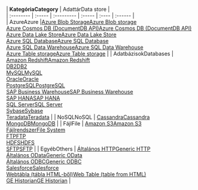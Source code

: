 | <span data-ttu-id="284ab-101">**Kategória**</span><span class="sxs-lookup"><span data-stu-id="284ab-101">**Category**</span></span> | <span data-ttu-id="284ab-102">Adattár</span><span class="sxs-lookup"><span data-stu-id="284ab-102">Data store</span></span> |  
| :-------- | :----- | :--------- | :----- | :---- | :------ |  
| <span data-ttu-id="284ab-103">Azure</span><span class="sxs-lookup"><span data-stu-id="284ab-103">Azure</span></span> |[<span data-ttu-id="284ab-104">Azure Blob Storage</span><span class="sxs-lookup"><span data-stu-id="284ab-104">Azure Blob storage</span></span>](../articles/data-factory/data-factory-azure-blob-connector.md)<br/>[<span data-ttu-id="284ab-105">Azure Cosmos DB (DocumentDB API)</span><span class="sxs-lookup"><span data-stu-id="284ab-105">Azure Cosmos DB (DocumentDB API)</span></span>](../articles/data-factory/data-factory-azure-documentdb-connector.md)<br/>[<span data-ttu-id="284ab-106">Azure Data Lake Store</span><span class="sxs-lookup"><span data-stu-id="284ab-106">Azure Data Lake Store</span></span>](../articles/data-factory/data-factory-azure-datalake-connector.md)<br/>[<span data-ttu-id="284ab-107">Azure SQL Database</span><span class="sxs-lookup"><span data-stu-id="284ab-107">Azure SQL Database</span></span>](../articles/data-factory/data-factory-azure-sql-connector.md)<br/>[<span data-ttu-id="284ab-108">Azure SQL Data Warehouse</span><span class="sxs-lookup"><span data-stu-id="284ab-108">Azure SQL Data Warehouse</span></span>](../articles/data-factory/data-factory-azure-sql-data-warehouse-connector.md)<br/>[<span data-ttu-id="284ab-109">Azure Table storage</span><span class="sxs-lookup"><span data-stu-id="284ab-109">Azure Table storage</span></span>](../articles/data-factory/data-factory-azure-table-connector.md) | 
| <span data-ttu-id="284ab-110">Adatbázisok</span><span class="sxs-lookup"><span data-stu-id="284ab-110">Databases</span></span> | [<span data-ttu-id="284ab-111">Amazon Redshift</span><span class="sxs-lookup"><span data-stu-id="284ab-111">Amazon Redshift</span></span>](../articles/data-factory/data-factory-amazon-redshift-connector.md)<br/>[<span data-ttu-id="284ab-112">DB2</span><span class="sxs-lookup"><span data-stu-id="284ab-112">DB2</span></span>](../articles/data-factory/data-factory-onprem-db2-connector.md)<br/>[<span data-ttu-id="284ab-113">MySQL</span><span class="sxs-lookup"><span data-stu-id="284ab-113">MySQL</span></span>](../articles/data-factory/data-factory-onprem-mysql-connector.md)<br/>[<span data-ttu-id="284ab-114">Oracle</span><span class="sxs-lookup"><span data-stu-id="284ab-114">Oracle</span></span>](../articles/data-factory/data-factory-onprem-oracle-connector.md)<br/>[<span data-ttu-id="284ab-115">PostgreSQL</span><span class="sxs-lookup"><span data-stu-id="284ab-115">PostgreSQL</span></span>](../articles/data-factory/data-factory-onprem-postgresql-connector.md)<br/>[<span data-ttu-id="284ab-116">SAP Business Warehouse</span><span class="sxs-lookup"><span data-stu-id="284ab-116">SAP Business Warehouse</span></span>](../articles/data-factory/data-factory-sap-business-warehouse-connector.md)<br/>[<span data-ttu-id="284ab-117">SAP HANA</span><span class="sxs-lookup"><span data-stu-id="284ab-117">SAP HANA</span></span>](../articles/data-factory/data-factory-sap-hana-connector.md)<br/>[<span data-ttu-id="284ab-118">SQL Server</span><span class="sxs-lookup"><span data-stu-id="284ab-118">SQL Server</span></span>](../articles/data-factory/data-factory-sqlserver-connector.md)<br/>[<span data-ttu-id="284ab-119">Sybase</span><span class="sxs-lookup"><span data-stu-id="284ab-119">Sybase</span></span>](../articles/data-factory/data-factory-onprem-sybase-connector.md)<br/>[<span data-ttu-id="284ab-120">Teradata</span><span class="sxs-lookup"><span data-stu-id="284ab-120">Teradata</span></span>](../articles/data-factory/data-factory-onprem-teradata-connector.md) |
| <span data-ttu-id="284ab-121">NoSQL</span><span class="sxs-lookup"><span data-stu-id="284ab-121">NoSQL</span></span> | [<span data-ttu-id="284ab-122">Cassandra</span><span class="sxs-lookup"><span data-stu-id="284ab-122">Cassandra</span></span>](../articles/data-factory/data-factory-onprem-cassandra-connector.md)<br/>[<span data-ttu-id="284ab-123">MongoDB</span><span class="sxs-lookup"><span data-stu-id="284ab-123">MongoDB</span></span>](../articles/data-factory/data-factory-on-premises-mongodb-connector.md) | 
| <span data-ttu-id="284ab-124">Fájl</span><span class="sxs-lookup"><span data-stu-id="284ab-124">File</span></span> | [<span data-ttu-id="284ab-125">Amazon S3</span><span class="sxs-lookup"><span data-stu-id="284ab-125">Amazon S3</span></span>](../articles/data-factory/data-factory-amazon-simple-storage-service-connector.md)<br/>[<span data-ttu-id="284ab-126">Fájlrendszer</span><span class="sxs-lookup"><span data-stu-id="284ab-126">File System</span></span>](../articles/data-factory/data-factory-onprem-file-system-connector.md)<br/>[<span data-ttu-id="284ab-127">FTP</span><span class="sxs-lookup"><span data-stu-id="284ab-127">FTP</span></span>](../articles/data-factory/data-factory-ftp-connector.md)<br/>[<span data-ttu-id="284ab-128">HDFS</span><span class="sxs-lookup"><span data-stu-id="284ab-128">HDFS</span></span>](../articles/data-factory/data-factory-hdfs-connector.md)<br/>[<span data-ttu-id="284ab-129">SFTP</span><span class="sxs-lookup"><span data-stu-id="284ab-129">SFTP</span></span>](../articles/data-factory/data-factory-sftp-connector.md) |
| <span data-ttu-id="284ab-130">Egyéb</span><span class="sxs-lookup"><span data-stu-id="284ab-130">Others</span></span> | [<span data-ttu-id="284ab-131">Általános HTTP</span><span class="sxs-lookup"><span data-stu-id="284ab-131">Generic HTTP</span></span>](../articles/data-factory/data-factory-http-connector.md)<br/>[<span data-ttu-id="284ab-132">Általános OData</span><span class="sxs-lookup"><span data-stu-id="284ab-132">Generic OData</span></span>](../articles/data-factory/data-factory-odata-connector.md)<br/>[<span data-ttu-id="284ab-133">Általános ODBC</span><span class="sxs-lookup"><span data-stu-id="284ab-133">Generic ODBC</span></span>](../articles/data-factory/data-factory-odbc-connector.md)<br/>[<span data-ttu-id="284ab-134">Salesforce</span><span class="sxs-lookup"><span data-stu-id="284ab-134">Salesforce</span></span>](../articles/data-factory/data-factory-salesforce-connector.md)<br/>[<span data-ttu-id="284ab-135">Webtábla (tábla HTML-ből)</span><span class="sxs-lookup"><span data-stu-id="284ab-135">Web Table (table from HTML)</span></span>](../articles/data-factory/data-factory-web-table-connector.md)<br/>[<span data-ttu-id="284ab-136">GE Historian</span><span class="sxs-lookup"><span data-stu-id="284ab-136">GE Historian</span></span>](../articles/data-factory/data-factory-odbc-connector.md#ge-historian-store) |
